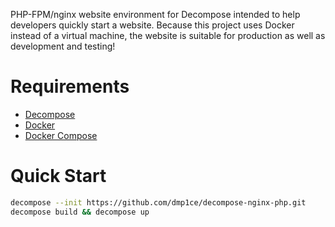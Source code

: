 PHP-FPM/nginx website environment for Decompose intended to help developers quickly start a website. Because this project uses Docker instead of a virtual machine, the website is suitable for production as well as development and testing!

# Requirements

- [Decompose](https://github.com/dmp1ce/decompose)
- [Docker](http://www.docker.com/)
- [Docker Compose](http://docs.docker.com/compose/)

# Quick Start

``` bash
decompose --init https://github.com/dmp1ce/decompose-nginx-php.git
decompose build && decompose up
```
